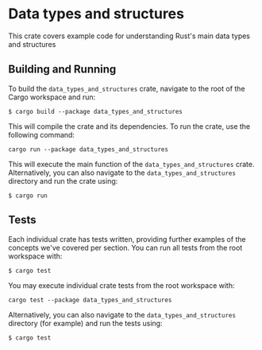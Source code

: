 # Data types and structures
This crate covers example code for understanding Rust's main data types and structures

## Building and Running

To build the `data_types_and_structures` crate, navigate to the root of the Cargo workspace and run:

```
$ cargo build --package data_types_and_structures
```

This will compile the crate and its dependencies. To run the crate, use the following command:

```
cargo run --package data_types_and_structures
```

This will execute the main function of the `data_types_and_structures` crate. Alternatively, you can also navigate to the `data_types_and_structures` directory and run the crate using:

```
$ cargo run
```

## Tests
Each individual crate has tests written, providing further examples of the concepts we've covered per section. You can run all tests from the root workspace with:

```
$ cargo test
```

You may execute individual crate tests from the root workspace with:

```
cargo test --package data_types_and_structures
```

Alternatively, you can also navigate to the `data_types_and_structures` directory (for example) and run the tests using:

```
$ cargo test
```